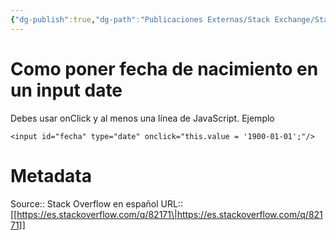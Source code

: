 ```yaml
---
{"dg-publish":true,"dg-path":"Publicaciones Externas/Stack Exchange/Stack Overflow en español/es.stackoverflow.com-82171.md","permalink":"/publicaciones-externas/stack-exchange/stack-overflow-en-espanol/es-stackoverflow-com-82171/","title":"Como poner fecha de nacimiento en un input date","hide":true,"noteIcon":"\"0\"","created":"2024-04-03T12:49:10.759-06:00","updated":"2024-04-05T16:43:51.490-06:00"}
---
```


# Como poner fecha de nacimiento en un input date

Debes usar onClick y al menos una línea de JavaScript. Ejemplo

<!-- begin snippet: js hide: false console: true babel: false -->

<!-- language: lang-html -->

    <input id="fecha" type="date" onclick="this.value = '1900-01-01';"/>

<!-- end snippet -->



# Metadata
Source:: Stack Overflow en español
URL:: [[https://es.stackoverflow.com/q/82171\|https://es.stackoverflow.com/q/82171]]


